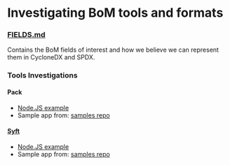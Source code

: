 # Investigating BoM tools and formats

### [FIELDS.md](https://github.com/sophiewigmore/bom/blob/master/FIELDS.md)
Contains the BoM fields of interest and how we believe we can represent them in
CycloneDX and SPDX.


### Tools Investigations

#### Pack
* [Node.JS example](https://github.com/sophiewigmore/bom/blob/master/pack/node)
* Sample app from: [samples repo](https://github.com/paketo-buildpacks/samples/tree/main/nodejs/no-package-manager)


#### [Syft](https://github.com/anchore/syft)
* [Node.JS example](https://github.com/sophiewigmore/bom/blob/master/syft/node)
* Sample app from: [samples repo](https://github.com/paketo-buildpacks/samples/tree/main/nodejs/no-package-manager)
